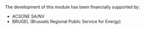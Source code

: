 The development of this module has been financially supported by:

- ACSONE SA/NV
- BRUGEL (Brussels Regional Public Service for Energy)
